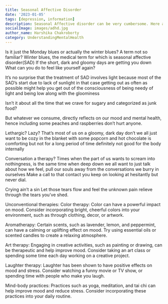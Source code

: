 ```yaml
---  
title: Seasonal Affective Disorder
date: '2023-01-05'  
tags: [depression, information]  
description: Seasonal Affective disorder can be very cumbersome. Here are some tips to deal with it. 
socialImage: images/adhd.jpg
author_name: Harshika Chakroborty
category: UnderstandingMentalHealth
---  
```


Is it just the Monday blues or actually the winter blues?
A term not so familiar?
Winter blues, the medical term for which is seasonal affective disorder(SAD)
If the short, dark and gloomy days are getting you down 
What can you do to feel like yourself again?

It’s no surprise that the treatment of SAD involves light because most of the SAD’s start due to lack of sunlight in that case getting out as often as possible might help you get out of the consciousness of being needy of light and being low along with the gloominess 

Isn’t it about all the time that we crave for sugary and categorized as junk food?

But whatever we consume, directly reflects on our mood and mental health, hence including some peaches and raspberries don’t hurt anyone. 					

Lethargic? Lazy?
That’s most of us on a gloomy, dark day don’t we all just want to be cozy in the blanket with some popcorn and hot chocolate is comforting but not for a long period of time definitely not good for the body internally 

Conversation a therapy?
Times when the part of us wants to scream into nothingness, is the same time when deep down we all want to just talk about how we feel, pull our souls away from the conversations we burry in ourselves 
Make a call to that contact you keep on looking at hesitantly but never dial.

Crying ain’t a sin 
Let those tears flow and feel the unknown pain relieve through the tears you’ve shed.

Unconventional therapies:
Color therapy: Color can have a powerful impact on mood. Consider incorporating bright, cheerful colors into your environment, such as through clothing, decor, or artwork.

Aromatherapy: Certain scents, such as lavender, lemon, and peppermint, can have a calming or uplifting effect on mood. Try using essential oils or scented candles to create a relaxing atmosphere.

Art therapy: Engaging in creative activities, such as painting or drawing, can be therapeutic and help improve mood. Consider taking an art class or spending some time each day working on a creative project.

Laughter therapy: Laughter has been shown to have positive effects on mood and stress. Consider watching a funny movie or TV show, or spending time with people who make you laugh.

Mind-body practices: Practices such as yoga, meditation, and tai chi can help improve mood and reduce stress. Consider incorporating these practices into your daily routine.

